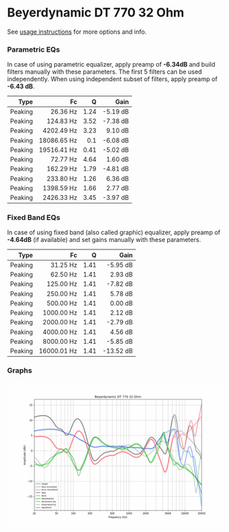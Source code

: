 # Beyerdynamic DT 770 32 Ohm
See [usage instructions](https://github.com/jaakkopasanen/AutoEq#usage) for more options and info.

### Parametric EQs
In case of using parametric equalizer, apply preamp of **-6.34dB** and build filters manually
with these parameters. The first 5 filters can be used independently.
When using independent subset of filters, apply preamp of **-6.43 dB**.

| Type    | Fc          |    Q | Gain     |
|--------:|------------:|-----:|---------:|
| Peaking | 26.36 Hz    | 1.24 | -5.19 dB |
| Peaking | 124.83 Hz   | 3.52 | -7.38 dB |
| Peaking | 4202.49 Hz  | 3.23 | 9.10 dB  |
| Peaking | 18086.65 Hz | 0.1  | -6.08 dB |
| Peaking | 19516.41 Hz | 0.41 | -5.02 dB |
| Peaking | 72.77 Hz    | 4.64 | 1.60 dB  |
| Peaking | 162.29 Hz   | 1.79 | -4.81 dB |
| Peaking | 233.80 Hz   | 1.26 | 6.36 dB  |
| Peaking | 1398.59 Hz  | 1.66 | 2.77 dB  |
| Peaking | 2426.33 Hz  | 3.45 | -3.97 dB |

### Fixed Band EQs
In case of using fixed band (also called graphic) equalizer, apply preamp of **-4.64dB**
(if available) and set gains manually with these parameters.

| Type    | Fc          |    Q | Gain      |
|--------:|------------:|-----:|----------:|
| Peaking | 31.25 Hz    | 1.41 | -5.95 dB  |
| Peaking | 62.50 Hz    | 1.41 | 2.93 dB   |
| Peaking | 125.00 Hz   | 1.41 | -7.82 dB  |
| Peaking | 250.00 Hz   | 1.41 | 5.78 dB   |
| Peaking | 500.00 Hz   | 1.41 | 0.00 dB   |
| Peaking | 1000.00 Hz  | 1.41 | 2.12 dB   |
| Peaking | 2000.00 Hz  | 1.41 | -2.79 dB  |
| Peaking | 4000.00 Hz  | 1.41 | 4.56 dB   |
| Peaking | 8000.00 Hz  | 1.41 | -5.85 dB  |
| Peaking | 16000.01 Hz | 1.41 | -13.52 dB |

### Graphs
![](./Beyerdynamic%20DT%20770%2032%20Ohm.png)